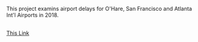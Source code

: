 This project examins airport delays for O'Hare, San Francisco and Atlanta Int'l Airports in 2018. <br><br>

<a href="https://public.tableau.com/profile/arata.kagan#!/vizhome/Udacity_Flight_Delays_project/Story1">This Link</a>
